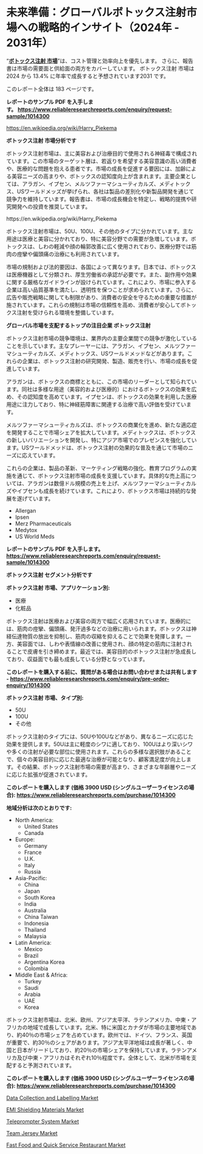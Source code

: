 <p><h1>未来準備：グローバルボトックス注射市場への戦略的インサイト（2024年 - 2031年）</h1></p><p>&ldquo;<strong><a href="https://www.reliableresearchreports.com/botox-injection-r1014300?utm_campaign=107&utm_medium=9&utm_source=Github&utm_content=ia&utm_term=14112024&utm_id=botox-injection">ボトックス注射 市場</a></strong>&rdquo;は、コスト管理と効率向上を優先します。 さらに、報告書は市場の需要面と供給面の両方をカバーしています。 ボトックス注射 市場は 2024 から 13.4% に年率で成長すると予想されています2031 です。</p>
<p>このレポート全体は 183 ページです。</p>
<p><strong>レポートのサンプル PDF を入手します。&nbsp;<a href="https://www.reliableresearchreports.com/enquiry/request-sample/1014300?utm_campaign=107&utm_medium=9&utm_source=Github&utm_content=ia&utm_term=14112024&utm_id=botox-injection">https://www.reliableresearchreports.com/enquiry/request-sample/1014300</a></strong></p>
<p><a href="https://en.wikipedia.org/wiki/Harry_Piekema?utm_campaign=107&utm_medium=9&utm_source=Github&utm_content=ia&utm_term=14112024&utm_id=botox-injection">https://en.wikipedia.org/wiki/Harry_Piekema</a></p>
<p><strong>ボトックス注射 市場分析です</strong></p>
<p><p>ボトックス注射市場は、主に美容および治療目的で使用される神経毒で構成されています。この市場のターゲット層は、若返りを希望する美容意識の高い消費者や、医療的な問題を抱える患者です。市場の成長を促進する要因には、加齢による美容ニーズの高まりや、ボトックスの認知度向上が含まれます。主要企業としては、アラガン、イプセン、メルツファーマシューティカルズ、メディトックス、USワールドメッズが挙げられ、各社は製品の差別化や新製品開発を通じて競争力を維持しています。報告書は、市場の成長機会を特定し、戦略的提携や研究開発への投資を推奨しています。</p></p>
<p>https://en.wikipedia.org/wiki/Harry_Piekema</p>
<p><p>ボトックス注射市場は、50U、100U、その他のタイプに分かれています。主な用途は医療と美容に分かれており、特に美容分野での需要が急増しています。ボトックスは、しわの軽減や顔の輪郭改善に広く使用されており、医療分野では筋肉の痙攣や偏頭痛の治療にも利用されています。</p><p>市場の規制および法的要因は、各国によって異なります。日本では、ボトックスは医療機器として分類され、厚生労働省の承認が必要です。また、副作用や効果に関する厳格なガイドラインが設けられています。これにより、市場に参入する企業は高い品質基準を満たし、透明性を保つことが求められています。さらに、広告や販売戦略に関しても制限があり、消費者の安全を守るための重要な措置が施されています。これらの規制は市場の信頼性を高め、消費者が安心してボトックス注射を受けられる環境を整備しています。</p></p>
<p><strong>グローバル市場を支配するトップの注目企業 ボトックス注射</strong></p>
<p><p>ボトックス注射市場の競争環境は、業界内の主要企業間での競争が激化していることを示しています。主なプレーヤーには、アラガン、イプセン、メルツファーマシューティカルズ、メディトックス、USワールドメッドなどがあります。これらの企業は、ボトックス注射の研究開発、製造、販売を行い、市場の成長を促進しています。</p><p>アラガンは、ボトックスの商標とともに、この市場のリーダーとして知られています。同社は多様な用途（美容的および医療的）におけるボトックスの効果を広め、その認知度を高めています。イプセンは、ボトックスの効果を利用した医療用途に注力しており、特に神経筋障害に関連する治療で高い評価を受けています。</p><p>メルツファーマシューティカルズは、ボトックスの商業化を進め、新たな適応症を開発することで市場シェアを拡大しています。メディトックスは、ボトックスの新しいバリエーションを開発し、特にアジア市場でのプレゼンスを強化しています。USワールドメッドは、ボトックス注射の効果的な普及を通じて市場のニーズに応えています。</p><p>これらの企業は、製品の革新、マーケティング戦略の強化、教育プログラムの実施を通じて、ボトックス注射市場の成長を支援しています。具体的な売上高については、アラガンは数億ドル規模の売上を上げ、メルツファーマシューティカルズやイプセンも成長を続けています。これにより、ボトックス市場は持続的な発展を遂げています。</p></p>
<p><ul><li>Allergan</li><li>Ipsen</li><li>Merz Pharmaceuticals</li><li>Medytox</li><li>US World Meds</li></ul></p>
<p><strong>レポートのサンプル PDF を入手します。 <a href="https://www.reliableresearchreports.com/enquiry/request-sample/1014300?utm_campaign=107&utm_medium=9&utm_source=Github&utm_content=ia&utm_term=14112024&utm_id=botox-injection">https://www.reliableresearchreports.com/enquiry/request-sample/1014300</a></strong></p>
<p><strong>ボトックス注射 セグメント分析です</strong></p>
<p><strong>ボトックス注射 市場、アプリケーション別:</strong></p>
<p><ul><li>医療</li><li>化粧品</li></ul></p>
<p><p>ボトックス注射は医療および美容の両方で幅広く応用されています。医療的には、筋肉の痙攣、偏頭痛、発汗過多などの治療に用いられます。ボトックスは神経伝達物質の放出を抑制し、筋肉の収縮を抑えることで効果を発揮します。一方、美容面では、しわや表情線の改善に使用され、顔の特定の筋肉に注射されることで皮膚を引き締めます。最近では、美容目的のボトックス注射が急成長しており、収益面でも最も成長している分野となっています。</p></p>
<p><strong>このレポートを購入する前に、質問がある場合はお問い合わせまたは共有します - <a href="https://www.reliableresearchreports.com/enquiry/pre-order-enquiry/1014300?utm_campaign=107&utm_medium=9&utm_source=Github&utm_content=ia&utm_term=14112024&utm_id=botox-injection">https://www.reliableresearchreports.com/enquiry/pre-order-enquiry/1014300</a></strong></p>
<p><strong>ボトックス注射 市場、タイプ別:</strong></p>
<p><ul><li>50U</li><li>100U</li><li>その他</li></ul></p>
<p><p>ボトックス注射のタイプには、50Uや100Uなどがあり、異なるニーズに応じた効果を提供します。50Uは主に軽度のシワに適しており、100Uはより深いシワや多くの注射が必要な部位に使用されます。これらの多様な選択肢があることで、個々の美容目的に応じた最適な治療が可能となり、顧客満足度が向上します。その結果、ボトックス注射市場の需要が高まり、さまざまな年齢層やニーズに応じた拡張が促進されています。</p></p>
<p><strong>このレポートを購入します (価格 3900 USD (シングルユーザーライセンスの場合): <a href="https://www.reliableresearchreports.com/purchase/1014300?utm_campaign=107&utm_medium=9&utm_source=Github&utm_content=ia&utm_term=14112024&utm_id=botox-injection">https://www.reliableresearchreports.com/purchase/1014300</a></strong></p>
<p><strong>地域分析は次のとおりです:</strong></p>
<p><ul>
    <li>
        North America:
        <ul>
            <li>United States</li>
            <li>Canada</li>
        </ul>
    </li>
    <li>
        Europe:
        <ul>
            <li>Germany</li>
            <li>France</li>
            <li>U.K.</li>
            <li>Italy</li>
            <li>Russia</li>
        </ul>
    </li>
    <li>
        Asia-Pacific:
        <ul>
            <li>China</li>
            <li>Japan</li>
            <li>South Korea</li>
            <li>India</li>
            <li>Australia</li>
            <li>China Taiwan</li>
            <li>Indonesia</li>
            <li>Thailand</li>
            <li>Malaysia</li>
        </ul>
    </li>
    <li>
        Latin America:
        <ul>
            <li>Mexico</li>
            <li>Brazil</li>
            <li>Argentina Korea</li>
            <li>Colombia</li>
        </ul>
    </li>
    <li>
        Middle East & Africa:
        <ul>
            <li>Turkey</li>
            <li>Saudi</li>
            <li>Arabia</li>
            <li>UAE</li>
            <li>Korea</li>
        </ul>
    </li>
    </ul></p>
<p><p>ボトックス注射市場は、北米、欧州、アジア太平洋、ラテンアメリカ、中東・アフリカの地域で成長しています。北米、特に米国とカナダが市場の主要地域であり、約40％の市場シェアを占めています。欧州では、ドイツ、フランス、英国が重要で、約30％のシェアがあります。アジア太平洋地域は成長が著しく、中国と日本がリードしており、約20％の市場シェアを保持しています。ラテンアメリカ及び中東・アフリカはそれぞれ10％程度です。全体として、北米が市場を支配すると予測されています。</p></p>
<p><strong>このレポートを購入します (価格 3900 USD (シングルユーザーライセンスの場合): <a href="https://www.reliableresearchreports.com/purchase/1014300?utm_campaign=107&utm_medium=9&utm_source=Github&utm_content=ia&utm_term=14112024&utm_id=botox-injection">https://www.reliableresearchreports.com/purchase/1014300</a></strong></p>
<p><p><a href="https://issuu.com/reportprime-2/docs/data-collection-and-labelling-marke_b048ef5c9a7172?utm_campaign=107&utm_medium=9&utm_source=Github&utm_content=ia&utm_term=14112024&utm_id=botox-injection">Data Collection and Labelling Market</a></p><p><a href="https://github.com/sofayahoo2023/Market-Research-Report-List-6/blob/main/emi-shielding-materials-market.md?utm_campaign=107&utm_medium=9&utm_source=Github&utm_content=ia&utm_term=14112024&utm_id=botox-injection">EMI Shielding Materials Market</a></p><p><a href="https://www.linkedin.com/pulse/pioneering-growth-analyzing-global-teleprompter-system-market-2ms4f?utm_campaign=107&utm_medium=9&utm_source=Github&utm_content=ia&utm_term=14112024&utm_id=botox-injection">Teleprompter System Market</a></p><p><a href="https://www.linkedin.com/pulse/team-jersey-market-investigation-industry-evolution-forecast-nqdgf?utm_campaign=107&utm_medium=9&utm_source=Github&utm_content=ia&utm_term=14112024&utm_id=botox-injection">Team Jersey Market</a></p><p><a href="https://issuu.com/reportprime-2/docs/fast-food-and-quick-service-restaur_fb048fc029cac6?utm_campaign=107&utm_medium=9&utm_source=Github&utm_content=ia&utm_term=14112024&utm_id=botox-injection">Fast Food and Quick Service Restaurant Market</a></p></p>